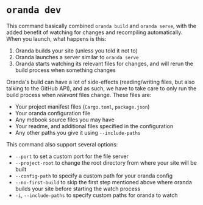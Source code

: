 # `oranda dev`

This command basically combined `oranda build` and `oranda serve`, with the added benefit of watching for changes
and recompiling automatically. When you launch, what happens is this:

1. Oranda builds your site (unless you told it not to)
2. Oranda launches a server similar to `oranda serve`
3. Oranda starts watching its relevant files for changes, and will rerun the build process when something changes

Oranda's build can have a lot of side-effects (reading/writing files, but also talking to the GitHub API), and as
such, we have to take care to only run the build process when _relevant_ files change. These files are:

- Your project manifest files (`Cargo.toml`, `package.json`)
- Your oranda configuration file
- Any mdbook source files you may have
- Your readme, and additional files specified in the configuration
- Any other paths you give it using `--include-paths`

This command also support several options:

- `--port` to set a custom port for the file server
- `--project-root` to change the root directory from where your site will be built
- `--config-path` to specify a custom path for your oranda config
- `--no-first-build` to skip the first step mentioned above where oranda builds your site before starting the watch process
- `-i`, `--include-paths` to specify custom paths for oranda to watch
